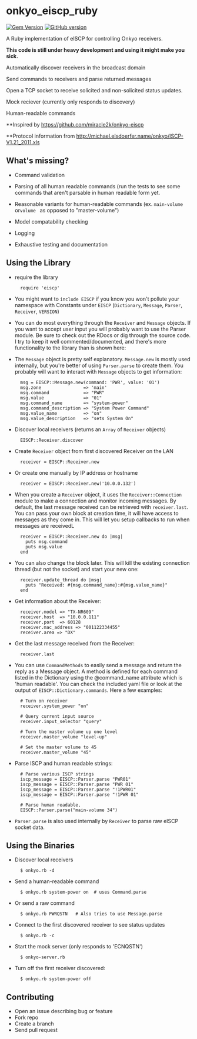 onkyo_eiscp_ruby
================
[![Gem Version](https://badge.fury.io/rb/onkyo_eiscp_ruby.png)](http://badge.fury.io/rb/onkyo_eiscp_ruby)
[![GitHub version](https://badge.fury.io/gh/mikerodrigues%2Fonkyo_eiscp_ruby.png)](http://badge.fury.io/gh/mikerodrigues%2Fonkyo_eiscp_ruby)

A Ruby implementation of eISCP for controlling Onkyo receivers.

**This code is still under heavy development and using it might make you sick.**


Automatically discover receivers in the broadcast domain

Send commands to receivers and parse returned messages

Open a TCP socket to receive solicited and non-solicited status updates.

Mock reciever (currently only responds to discovery)

Human-readable commands

**Inspired by https://github.com/miracle2k/onkyo-eiscp

**Protocol information from http://michael.elsdoerfer.name/onkyo/ISCP-V1.21_2011.xls

What's missing?
---------------
* Command validation

* Parsing of all human readable commands (run the tests to see some commands that aren't parsable in human readable form yet.

* Reasonable variants for human-readable commands (ex. `main-volume` or`volume
` as opposed to "master-volume")

* Model compatability checking

* Logging

* Exhaustive testing and documentation

Using the Library
-----------------
* require the library

		require 'eiscp'

* You might want to `include EISCP` if you know you won't pollute your namespace
  with Constants under `EISCP` (`Dictionary`, `Message`, `Parser`, `Receiver`,
  `VERSION`)

* You can do most everything through the `Receiver` and `Message` objects. If you
  want to accept user input you will probably want to use the Parser module. Be
  sure to check out the RDocs or dig through the source code. I try to keep it
  well commented/documented, and there's more functionality to the library than
  is shown here:

* The `Message` object is pretty self explanatory. `Message.new` is mostly used
  internally, but you're better of using `Parser.parse` to create them. You
  probably will want to interact with `Message` objects to get information:
		
		msg = EISCP::Message.new(command: 'PWR', value: '01')
		msg.zone                => 'main'
		msg.command             => "PWR"
		msg.value               => "01"
		msg.command_name        => "system-power"
		msg.command_description => "System Power Command"
		msg.value_name          => "on"
		msg.value_description   => "sets System On"

* Discover local receivers (returns an `Array` of `Receiver` objects)

		EISCP::Receiver.discover

* Create `Receiver` object from first discovered Receiver on the LAN

		receiver = EISCP::Receiver.new

* Or create one manually by IP address or hostname

		receiver = EISCP::Receiver.new('10.0.0.132')

* When you create a `Receiver` object, it uses the `Receiver::Connection` module to
  make a connection and monitor incoming messages. By default, the last message
  received can be retrieved with `receiver.last`. You can
  pass your own block at creation time, it will have access to messages as they
  come in. This will let you setup callbacks to run when messages are receivedL

		receiver = EISCP::Receiver.new do |msg|
		  puts msg.command
		  puts msg.value
		end

* You can also change the block later. This will kill the existing connection
  thread (but not the socket) and start your new one:

		receiver.update_thread do |msg|
		  puts "Received: #{msg.command_name}:#{msg.value_name}"
		end

* Get information about the Receiver:
	
		receiver.model => "TX-NR609"
		receiver.host  => "10.0.0.111"
		receiver.port  => 60128
		receiver.mac_address => "001122334455"
		receiver.area => "DX"

* Get the last message received from the Receiver:

		receiver.last

* You can use `CommandMethods` to easily send a message and return the reply as a
  Message object. A method is defined for each command listed in the Dictionary
  using the @command_name attribute which is 'human readable'. You can check the
  included yaml file or look at the output of `EISCP::Dictionary.commands`. Here
  a few examples:
		
		# Turn on receiver
		receiver.system_power "on"

		# Query current input source
		receiver.input_selector "query"
		
		# Turn the master volume up one level
		receiver.master_volume "level-up"

		# Set the master volume to 45
		receiver.master_volume "45"

* Parse ISCP and human readable strings:
       		
		# Parse various ISCP strings 
		iscp_message = EISCP::Parser.parse "PWR01"
		iscp_message = EISCP::Parser.parse "PWR 01"
		iscp_message = EISCP::Parser.parse "!1PWR01"
		iscp_message = EISCP::Parser.parse "!1PWR 01"

		# Parse human readable,
		EISCP::Parser.parse("main-volume 34")

* `Parser.parse` is also used internally by `Receiver` to parse raw eISCP socket
  data.


Using the Binaries
------------------

* Discover local receivers

		$ onkyo.rb -d
		
* Send a human-readable command
 		
		$ onkyo.rb system-power on  # uses Command.parse

* Or send a raw command

		$ onkyo.rb PWRQSTN   # Also tries to use Message.parse

* Connect to the first discovered receiver to see status updates

		$ onkyo.rb -c

* Start the mock server (only responds to 'ECNQSTN')

		$ onkyo-server.rb

* Turn off the first receiver discovered:

		$ onkyo.rb system-power off


Contributing
------------

* Open an issue describing bug or feature
* Fork repo
* Create a branch
* Send pull request
